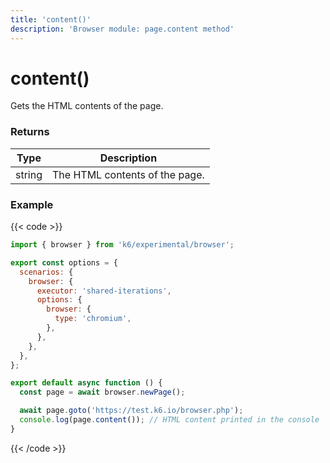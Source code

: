 ```yaml
---
title: 'content()'
description: 'Browser module: page.content method'
---
```


# content()

Gets the HTML contents of the page.

### Returns

| Type   | Description                    |
| ------ | ------------------------------ |
| string | The HTML contents of the page. |

### Example

{{< code >}}

```javascript
import { browser } from 'k6/experimental/browser';

export const options = {
  scenarios: {
    browser: {
      executor: 'shared-iterations',
      options: {
        browser: {
          type: 'chromium',
        },
      },
    },
  },
};

export default async function () {
  const page = await browser.newPage();

  await page.goto('https://test.k6.io/browser.php');
  console.log(page.content()); // HTML content printed in the console
}
```

{{< /code >}}
